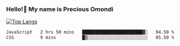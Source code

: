 ### Hello!👋 My name is Precious Omondi 

[![Top Langs](https://github-readme-stats.vercel.app/api/top-langs/?username=Presho99&langs_count=8&theme=dark)](https://github.com/Presho99/github-readme-stats)



<!--START_SECTION:waka-->

```txt
JavaScript   2 hrs 50 mins   ███████████████████████▓░   94.50 %
CSS          9 mins          █▒░░░░░░░░░░░░░░░░░░░░░░░   05.50 %
```

<!--END_SECTION:waka-->

